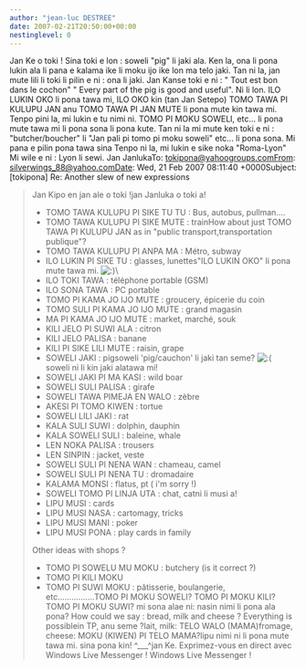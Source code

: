 ```yaml
---
author: "jean-luc DESTREE"
date: 2007-02-21T20:50:00+00:00
nestinglevel: 0
---
```

Jan Ke o toki ! Sina toki e lon : soweli "pig" li jaki ala. Ken la, ona li pona lukin ala li pana e kalama ike li moku ijo ike lon ma telo jaki. Tan ni la, jan mute lili li toki li pilin e ni : ona li jaki. Jan Kanse toki e ni : " Tout est bon dans le cochon" " Every part of the pig is good and useful". Ni li lon. ILO LUKIN OKO li pona tawa mi, ILO OKO kin (tan Jan Setepo) TOMO TAWA PI KULUPU JAN anu TOMO TAWA PI JAN MUTE li pona mute kin tawa mi. Tenpo pini la, mi lukin e tu nimi ni. TOMO PI MOKU SOWELI, etc... li pona mute tawa mi li pona sona li pona kute. Tan ni la mi mute ken toki e ni : "butcher/boucher" li "Jan pali pi tomo pi moku soweli" etc... li pona sona. Mi pana e pilin pona tawa sina Tenpo ni la, mi lukin e sike noka "Roma-Lyon"  Mi wile e ni : Lyon li sewi. Jan JanlukaTo: [tokipona@yahoogroups.comFrom](mailto://tokipona@yahoogroups.comFrom): [silverwings_88@yahoo.comDate](mailto://silverwings_88@yahoo.comDate): Wed, 21 Feb 2007 08:11:40 +0000Subject: \[tokipona\] Re: Another slew of new expressions
> Jan Kipo en jan ale o toki !jan Janluka o toki a!
> - TOMO TAWA KULUPU PI SIKE TU TU : Bus, autobus, pullman....
> - TOMO TAWA KULUPU PI SIKE MUTE : trainHow about just TOMO TAWA PI KULUPU JAN as in "public transport,transportation publique"?
> - TOMO TAWA KULUPU PI ANPA MA : Métro, subway
> - ILO LUKIN PI SIKE TU : glasses, lunettes"ILO LUKIN OKO" li pona mute tawa mi. ![:)](images/smilies/icon_e_smile.gif "Smile")\
> - ILO TOKI TAWA : téléphone portable (GSM)
> - ILO SONA TAWA : PC portable
> - TOMO PI KAMA JO IJO MUTE : groucery, épicerie du coin
> - TOMO SULI PI KAMA JO IJO MUTE : grand magasin
> - MA PI KAMA JO IJO MUTE : market, marché, souk
> - KILI JELO PI SUWI ALA : citron
> - KILI JELO PALISA : banane
> - KILI PI SIKE LILI MUTE : raisin, grape
> - SOWELI JAKI : pigsoweli 'pig/cauchon' li jaki tan seme? ![:(](images/smilies/icon_e_sad.gif "Sad") soweli ni li kin jaki alatawa mi!
> - SOWELI JAKI PI MA KASI : wild boar
> - SOWELI SULI PALISA : girafe
> - SOWELI TAWA PIMEJA EN WALO : zèbre
> - AKESI PI TOMO KIWEN : tortue
> - SOWELI LILI JAKI : rat
> - KALA SULI SUWI : dolphin, dauphin
> - KALA SOWELI SULI : baleine, whale
> - LEN NOKA PALISA : trousers
> - LEN SINPIN : jacket, veste
> - SOWELI SULI PI NENA WAN : chameau, camel
> - SOWELI SULI PI NENA TU : dromadaire
> - KALAMA MONSI : flatus, pt ( i'm sorry !)
> - SOWELI TOMO PI LINJA UTA : chat, catni li musi a!
> - LIPU MUSI : cards
> - LIPU MUSI NASA : cartomagy, tricks
> - LIPU MUSI MANI : poker
> - LIPU MUSI PONA : play cards in family
> 
> Other ideas with shops ?
> 
> - TOMO PI SOWELU MU MOKU : butchery (is it correct ?)
> - TOMO PI KILI MOKU 
> - TOMO PI SUWI MOKU : pâtisserie, boulangerie, etc................TOMO PI MOKU SOWELI? TOMO PI MOKU KILI? TOMO PI MOKU SUWI? mi sona alae ni: nasin nimi li pona ala pona?
> How could we say : bread, milk and cheese ? Everything is possiblein TP, anu seme ?lait, milk: TELO WALO (MAMA)fromage, cheese: MOKU (KIWEN) PI TELO MAMA?lipu nimi ni li pona mute tawa mi. sina pona kin! ^\_\_\_^jan Ke. Exprimez-vous en direct avec Windows Live Messenger ! Windows Live Messenger !